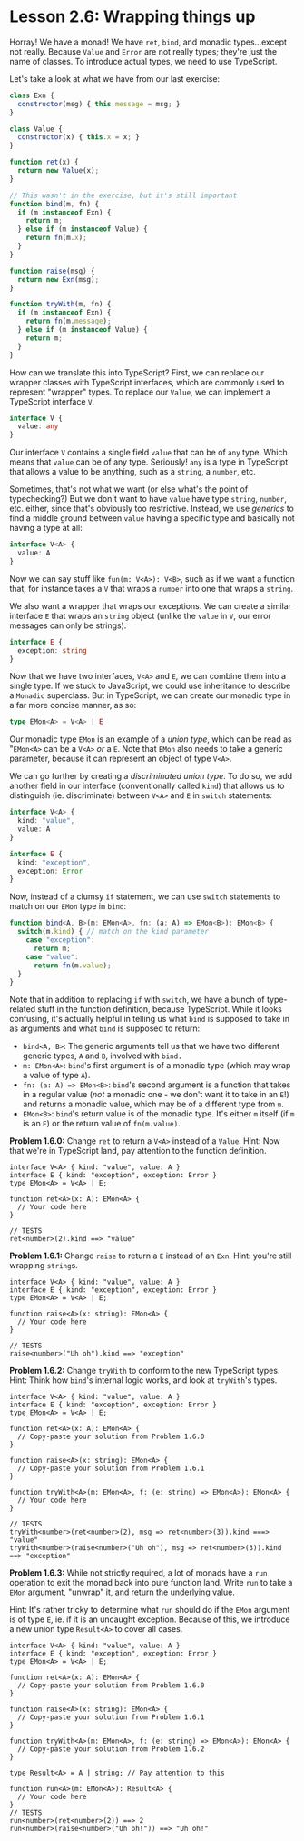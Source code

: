 # Lesson 2.6: Wrapping things up

Horray! We have a monad! We have `ret`, `bind`, and monadic types...except not really. Because `Value` and `Error` are not really types; they're just the name of classes. To introduce actual types, we need to use TypeScript.

Let's take a look at what we have from our last exercise:

```javascript
class Exn {
  constructor(msg) { this.message = msg; }
}

class Value {
  constructor(x) { this.x = x; }
}

function ret(x) {
  return new Value(x);
}

// This wasn't in the exercise, but it's still important
function bind(m, fn) {
  if (m instanceof Exn) {
    return m;
  } else if (m instanceof Value) {
    return fn(m.x);
  }
}

function raise(msg) {
  return new Exn(msg);
}

function tryWith(m, fn) {
  if (m instanceof Exn) {
    return fn(m.message);
  } else if (m instanceof Value) {
    return m;
  }
}
```

How can we translate this into TypeScript? First, we can replace our wrapper classes with TypeScript interfaces, which are commonly used to represent "wrapper" types. To replace our `Value`, we can implement a TypeScript interface `V`.

```typescript
interface V {
  value: any
}
```

Our interface `V` contains a single field `value` that can be of `any` type. Which means that `value` can be of any type. Seriously! `any` is a type in TypeScript that allows a value to be anything, such as a `string`, a `number`, etc.

Sometimes, that's not what we want (or else what's the point of typechecking?) But we don't want to have `value` have type `string`, `number`, etc. either, since that's obviously too restrictive. Instead, we use _generics_ to find a middle ground between `value` having a specific type and basically not having a type at all:

```typescript
interface V<A> {
  value: A
}
```

Now we can say stuff like `fun(m: V<A>): V<B>`, such as if we want a function that, for instance takes a `V` that wraps a `number` into one that wraps a `string`.

We also want a wrapper that wraps our exceptions. We can create a similar interface `E` that wraps an `string` object (unlike the `value` in `V`, our error messages can only be strings).

```typescript
interface E {
  exception: string 
}
```

Now that we have two interfaces, `V<A>` and `E`, we can combine them into a single type. If we stuck to JavaScript, we could use inheritance to describe a `Monadic` superclass. But in TypeScript, we can create our monadic type in a far more concise manner, as so:

```typescript
type EMon<A> = V<A> | E
```

Our monadic type `EMon` is an example of a _union type_, which can be read as "`EMon<A>` can be a `V<A>` _or_ a `E`. Note that `EMon` also needs to take a generic parameter, because it can represent an object of type `V<A>`.

We can go further by creating a _discriminated union type_. To do so, we add another field in our interface (conventionally called `kind`) that allows us to distinguish (ie. discriminate) between `V<A>` and `E` in `switch` statements:

```typescript
interface V<A> {
  kind: "value",
  value: A
}

interface E {
  kind: "exception",
  exception: Error
}
```

Now, instead of a clumsy `if` statement, we can use `switch` statements to match on our `EMon` type in `bind`:

```typescript
function bind<A, B>(m: EMon<A>, fn: (a: A) => EMon<B>): EMon<B> {
  switch(m.kind) { // match on the kind parameter
    case "exception":
      return m;
    case "value":
      return fn(m.value);
  }
}
```

Note that in addition to replacing `if` with `switch`, we have a bunch of type-related stuff in the function definition, because TypeScript. While it looks confusing, it's actually helpful in telling us what `bind` is supposed to take in as arguments and what `bind` is supposed to return:

- `bind<A, B>`: The generic arguments tell us that we have two different generic types, `A` and `B`, involved with `bind.`
- `m: EMon<A>`: `bind`'s first argument is of a monadic type (which may wrap a value of type `A`).
- `fn: (a: A) => EMon<B>`: `bind`'s second argument is a function that takes in a regular value (_not_ a monadic one - we don't want it to take in an `E`!) and returns a monadic value, which may be of a different type from `m`.
- `EMon<B>`: `bind`'s return value is of the monadic type. It's either `m` itself (if `m` is an `E`) or the return value of `fn(m.value)`.

**Problem 1.6.0:** Change `ret` to return a `V<A>` instead of a `Value`. Hint: Now that we're in TypeScript land, pay attention to the function definition.

```problem
interface V<A> { kind: "value", value: A }
interface E { kind: "exception", exception: Error }
type EMon<A> = V<A> | E;

function ret<A>(x: A): EMon<A> {
  // Your code here
}

// TESTS
ret<number>(2).kind ==> "value"
```

**Problem 1.6.1:** Change `raise` to return a `E` instead of an `Exn`. Hint: you're still wrapping `string`s.

```problem
interface V<A> { kind: "value", value: A }
interface E { kind: "exception", exception: Error }
type EMon<A> = V<A> | E;

function raise<A>(x: string): EMon<A> {
  // Your code here
}

// TESTS
raise<number>("Uh oh").kind ==> "exception"
```

**Problem 1.6.2:** Change `tryWith` to conform to the new TypeScript types. Hint: Think how `bind`'s internal logic works, and look at `tryWith`'s types.

```problem
interface V<A> { kind: "value", value: A }
interface E { kind: "exception", exception: Error }
type EMon<A> = V<A> | E;

function ret<A>(x: A): EMon<A> {
  // Copy-paste your solution from Problem 1.6.0 
}

function raise<A>(x: string): EMon<A> {
  // Copy-paste your solution from Problem 1.6.1
}

function tryWith<A>(m: EMon<A>, f: (e: string) => EMon<A>): EMon<A> {
  // Your code here
}

// TESTS
tryWith<number>(ret<number>(2), msg => ret<number>(3)).kind ===> "value"
tryWith<number>(raise<number>("Uh oh"), msg => ret<number>(3)).kind ==> "exception"
```

**Problem 1.6.3:** While not strictly required, a lot of monads have a `run` operation to exit the monad back into pure function land. Write `run` to take a `EMon` argument, "unwrap" it, and return the underlying value.

Hint: It's rather tricky to determine what `run` should do if the `EMon` argument is of type `E`, ie. if it is an uncaught exception. Because of this, we introduce a new union type `Result<A>` to cover all cases.

```problem
interface V<A> { kind: "value", value: A }
interface E { kind: "exception", exception: Error }
type EMon<A> = V<A> | E;

function ret<A>(x: A): EMon<A> {
  // Copy-paste your solution from Problem 1.6.0 
}

function raise<A>(x: string): EMon<A> {
  // Copy-paste your solution from Problem 1.6.1
}

function tryWith<A>(m: EMon<A>, f: (e: string) => EMon<A>): EMon<A> {
  // Copy-paste your solution from Problem 1.6.2
}

type Result<A> = A | string; // Pay attention to this

function run<A>(m: EMon<A>): Result<A> {
  // Your code here
}
// TESTS
run<number>(ret<number>(2)) ==> 2
run<number>(raise<number>("Uh oh!")) ==> "Uh oh!"
```
